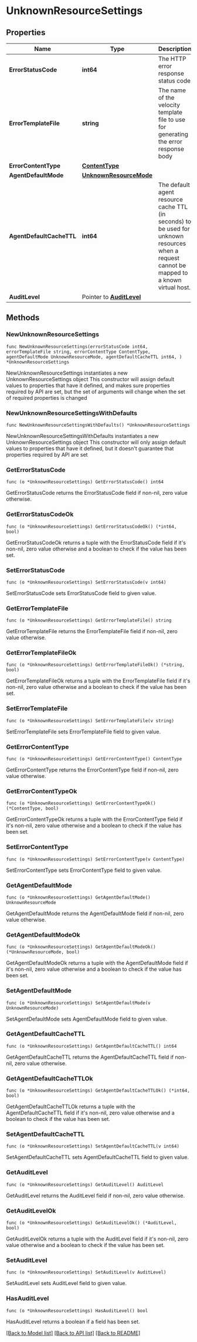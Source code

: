 # UnknownResourceSettings

## Properties

Name | Type | Description | Notes
------------ | ------------- | ------------- | -------------
**ErrorStatusCode** | **int64** | The HTTP error response status code | 
**ErrorTemplateFile** | **string** | The name of the velocity template file to use for generating the error response body | 
**ErrorContentType** | [**ContentType**](ContentType.md) |  | 
**AgentDefaultMode** | [**UnknownResourceMode**](UnknownResourceMode.md) |  | 
**AgentDefaultCacheTTL** | **int64** | The default agent resource cache TTL (in seconds) to be used for unknown resources when a request cannot be mapped to a known virtual host. | 
**AuditLevel** | Pointer to [**AuditLevel**](AuditLevel.md) |  | [optional] 

## Methods

### NewUnknownResourceSettings

`func NewUnknownResourceSettings(errorStatusCode int64, errorTemplateFile string, errorContentType ContentType, agentDefaultMode UnknownResourceMode, agentDefaultCacheTTL int64, ) *UnknownResourceSettings`

NewUnknownResourceSettings instantiates a new UnknownResourceSettings object
This constructor will assign default values to properties that have it defined,
and makes sure properties required by API are set, but the set of arguments
will change when the set of required properties is changed

### NewUnknownResourceSettingsWithDefaults

`func NewUnknownResourceSettingsWithDefaults() *UnknownResourceSettings`

NewUnknownResourceSettingsWithDefaults instantiates a new UnknownResourceSettings object
This constructor will only assign default values to properties that have it defined,
but it doesn't guarantee that properties required by API are set

### GetErrorStatusCode

`func (o *UnknownResourceSettings) GetErrorStatusCode() int64`

GetErrorStatusCode returns the ErrorStatusCode field if non-nil, zero value otherwise.

### GetErrorStatusCodeOk

`func (o *UnknownResourceSettings) GetErrorStatusCodeOk() (*int64, bool)`

GetErrorStatusCodeOk returns a tuple with the ErrorStatusCode field if it's non-nil, zero value otherwise
and a boolean to check if the value has been set.

### SetErrorStatusCode

`func (o *UnknownResourceSettings) SetErrorStatusCode(v int64)`

SetErrorStatusCode sets ErrorStatusCode field to given value.


### GetErrorTemplateFile

`func (o *UnknownResourceSettings) GetErrorTemplateFile() string`

GetErrorTemplateFile returns the ErrorTemplateFile field if non-nil, zero value otherwise.

### GetErrorTemplateFileOk

`func (o *UnknownResourceSettings) GetErrorTemplateFileOk() (*string, bool)`

GetErrorTemplateFileOk returns a tuple with the ErrorTemplateFile field if it's non-nil, zero value otherwise
and a boolean to check if the value has been set.

### SetErrorTemplateFile

`func (o *UnknownResourceSettings) SetErrorTemplateFile(v string)`

SetErrorTemplateFile sets ErrorTemplateFile field to given value.


### GetErrorContentType

`func (o *UnknownResourceSettings) GetErrorContentType() ContentType`

GetErrorContentType returns the ErrorContentType field if non-nil, zero value otherwise.

### GetErrorContentTypeOk

`func (o *UnknownResourceSettings) GetErrorContentTypeOk() (*ContentType, bool)`

GetErrorContentTypeOk returns a tuple with the ErrorContentType field if it's non-nil, zero value otherwise
and a boolean to check if the value has been set.

### SetErrorContentType

`func (o *UnknownResourceSettings) SetErrorContentType(v ContentType)`

SetErrorContentType sets ErrorContentType field to given value.


### GetAgentDefaultMode

`func (o *UnknownResourceSettings) GetAgentDefaultMode() UnknownResourceMode`

GetAgentDefaultMode returns the AgentDefaultMode field if non-nil, zero value otherwise.

### GetAgentDefaultModeOk

`func (o *UnknownResourceSettings) GetAgentDefaultModeOk() (*UnknownResourceMode, bool)`

GetAgentDefaultModeOk returns a tuple with the AgentDefaultMode field if it's non-nil, zero value otherwise
and a boolean to check if the value has been set.

### SetAgentDefaultMode

`func (o *UnknownResourceSettings) SetAgentDefaultMode(v UnknownResourceMode)`

SetAgentDefaultMode sets AgentDefaultMode field to given value.


### GetAgentDefaultCacheTTL

`func (o *UnknownResourceSettings) GetAgentDefaultCacheTTL() int64`

GetAgentDefaultCacheTTL returns the AgentDefaultCacheTTL field if non-nil, zero value otherwise.

### GetAgentDefaultCacheTTLOk

`func (o *UnknownResourceSettings) GetAgentDefaultCacheTTLOk() (*int64, bool)`

GetAgentDefaultCacheTTLOk returns a tuple with the AgentDefaultCacheTTL field if it's non-nil, zero value otherwise
and a boolean to check if the value has been set.

### SetAgentDefaultCacheTTL

`func (o *UnknownResourceSettings) SetAgentDefaultCacheTTL(v int64)`

SetAgentDefaultCacheTTL sets AgentDefaultCacheTTL field to given value.


### GetAuditLevel

`func (o *UnknownResourceSettings) GetAuditLevel() AuditLevel`

GetAuditLevel returns the AuditLevel field if non-nil, zero value otherwise.

### GetAuditLevelOk

`func (o *UnknownResourceSettings) GetAuditLevelOk() (*AuditLevel, bool)`

GetAuditLevelOk returns a tuple with the AuditLevel field if it's non-nil, zero value otherwise
and a boolean to check if the value has been set.

### SetAuditLevel

`func (o *UnknownResourceSettings) SetAuditLevel(v AuditLevel)`

SetAuditLevel sets AuditLevel field to given value.

### HasAuditLevel

`func (o *UnknownResourceSettings) HasAuditLevel() bool`

HasAuditLevel returns a boolean if a field has been set.


[[Back to Model list]](../README.md#documentation-for-models) [[Back to API list]](../README.md#documentation-for-api-endpoints) [[Back to README]](../README.md)


